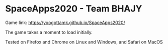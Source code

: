 # SpaceApps2020 - Team BHAJY

Game link: https://yoogottamk.github.io/SpaceApps2020/

The game takes a moment to load initially.

Tested on Firefox and Chrome on Linux and Windows, and Safari on MacOS
